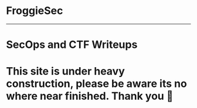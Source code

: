 # FroggieSec

--- 

# SecOps and CTF Writeups

# This site is under heavy construction, please be aware its no where near finished. Thank you 🐸
